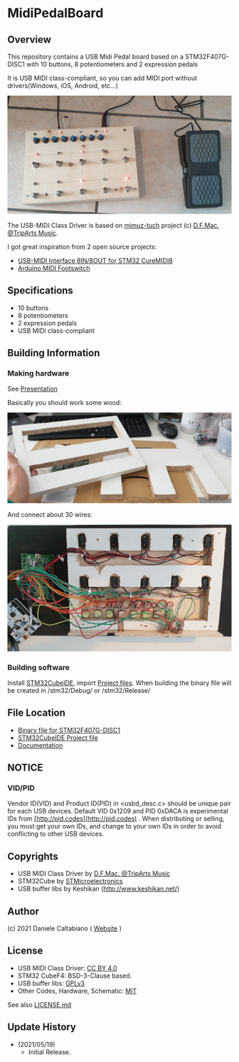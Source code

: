 # MidiPedalBoard

## Overview

This repository contains a USB Midi Pedal board based on a STM32F407G-DISC1 with 10 buttons, 8 potentiometers and 2 expression pedals

It is USB MIDI class-compliant, so you can add MIDI port without drivers(Windows, iOS, Android, etc...)

![Sample Image](./Documents/04_assembled.jpeg)

The USB-MIDI Class Driver is based on [mimuz-tuch](https://github.com/mimuz/mimuz-tuch) project (c) [D.F.Mac. @TripArts Music](https://github.com/tadfmac).

I got great inspiration from 2 open source projects:
* [USB-MIDI Interface 8IN/8OUT for STM32 CureMIDI8](https://github.com/keshikan/CureMIDI8)
* [Arduino MIDI Footswitch](https://github.com/Hecsall/arduino-midi-footswitch) 

## Specifications

* 10 buttons
* 8 potentiometers
* 2 expression pedals
* USB MIDI class-compliant

## Building Information

### Making hardware

See [Presentation](./Documents/STM32pedalStomps.odp)

Basically you should work some wood:

![Sample Image](./Documents/02_wood_cut.jpeg)

And connect about 30 wires:

![Sample Image](./Documents/03_cabling.jpeg)

### Building software

Install [STM32CubeIDE](https://www.st.com/en/development-tools/stm32cubeide.html), import [Project files](./stm32/).
When building the binary file will be created in /stm32/Debug/ or /stm32/Release/ 

## File Location

* [Binary file for STM32F407G-DISC1](./Documents/Disc407.bin)
* [STM32CubeIDE Project file](./stm32/)
* [Documentation](./Documents/STM32pedalStomps.odp)

## NOTICE

### VID/PID

Vendor ID(VID) and Product ID(PID) in <usbd_desc.c> should be unique pair for each USB devices.
Default VID 0x1209 and PID 0xDACA is experimental IDs from [http://pid.codes](http://pid.codes) .
When distributing or selling, you must get your own IDs, and change to your own IDs in order to avoid conflicting to other USB devices.

## Copyrights

* USB MIDI Class Driver by [D.F.Mac. @TripArts Music](http://ta-music.strikingly.com/)
* STM32Cube by [STMicroelectronics](https://www.st.com/en/development-tools/stm32cubeide.html)
* USB buffer libs by Keshikan (http://www.keshikan.net/)

## Author

(c) 2021 Daniele Caltabiano ( [Website](https://www.danielecaltabiano.com/) )

## License

* USB MIDI Class Driver: [CC BY 4.0](https://creativecommons.org/licenses/by/4.0/)
* STM32 CubeF4: BSD-3-Clause based.
* USB buffer libs: [GPLv3](https://www.gnu.org/licenses/gpl-3.0.html)
* Other Codes, Hardware, Schematic: [MIT](https://opensource.org/licenses/mit-license.php)

See also [LICENSE.md](./LICENSE.md)

## Update History

* (2021/05/19)
  * Initial Release.